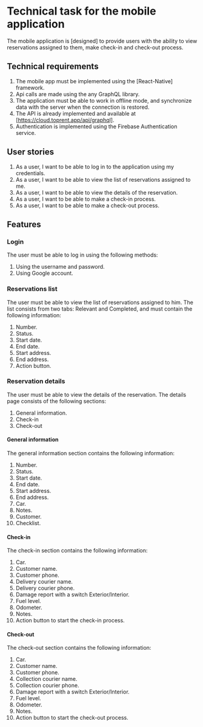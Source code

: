 # Technical task for the mobile application

The mobile application is [designed] to provide users with the ability to view reservations assigned to them, make check-in and check-out process.

## Technical requirements
1. The mobile app must be implemented using the [React-Native] framework.
2. Api calls are made using the any GraphQL library.
3. The application must be able to work in offline mode, and synchronize data with the server when the connection is restored.
4. The API is already implemented and available at [https://cloud.toprent.app/api/graphql].
5. Authentication is implemented using the Firebase Authentication service.

## User stories
1. As a user, I want to be able to log in to the application using my credentials.
2. As a user, I want to be able to view the list of reservations assigned to me.
3. As a user, I want to be able to view the details of the reservation.
4. As a user, I want to be able to make a check-in process.
5. As a user, I want to be able to make a check-out process.

## Features

### Login
The user must be able to log in using the following methods:
1. Using the username and password.
2. Using Google account.

### Reservations list
The user must be able to view the list of reservations assigned to him.
The list consists from two tabs: Relevant and Completed, and must contain the following information:
1. Number.
2. Status.
3. Start date.
4. End date.
5. Start address.
6. End address.
7. Action button.

### Reservation details
The user must be able to view the details of the reservation.
The details page consists of the following sections:
1. General information.
2. Check-in
3. Check-out

#### General information
The general information section contains the following information:
1. Number.
2. Status.
3. Start date.
4. End date.
5. Start address.
6. End address.
7. Car.
8. Notes.
9. Customer.
10. Checklist.

#### Check-in
The check-in section contains the following information:
1. Car.
2. Customer name.
3. Customer phone.
4. Delivery courier name.
5. Delivery courier phone.
6. Damage report with a switch Exterior/Interior.
7. Fuel level.
8. Odometer.
9. Notes.
10. Action button to start the check-in process.

#### Check-out
The check-out section contains the following information:
1. Car.
2. Customer name.
3. Customer phone.
4. Collection courier name.
5. Collection courier phone.
6. Damage report with a switch Exterior/Interior.
7. Fuel level.
8. Odometer.
9. Notes.
10. Action button to start the check-out process.
